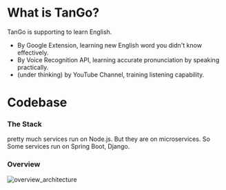 # What is TanGo?
TanGo is supporting to learn English. 
 - By Google Extension, learning new English word you didn't know effectively.
 - By Voice Recognition API, learning accurate pronunciation by speaking practically.
 - (under thinking) by YouTube Channel, training listening capability.

# Codebase
### The Stack
pretty much services run on Node.js. But they are on microservices. So Some services run on Spring Boot, Django.

### Overview
![overview_architecture](https://raw.githubusercontent.com/kobecow/TanGo/image/images/image.png)

